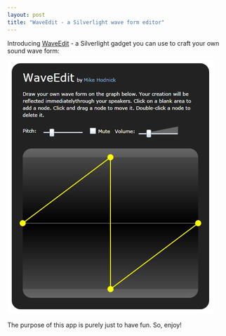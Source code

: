 ```yaml
---
layout: post
title: "WaveEdit - a Silverlight wave form editor"
---
```



<p>Introducing <a href="http://www.kindohm.com/WaveEdit" target="_blank">WaveEdit</a> - a Silverlight gadget you can use to craft your own sound wave form:</p>






  
<p><a href="http://www.kindohm.com/WaveEdit" target="_blank"><img src="/hodsmedia/343065738_1.png" alt=""/></a></p>






  
<p>The purpose of this app is purely just to have fun.  So, enjoy!</p>






